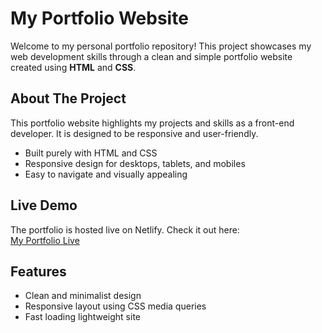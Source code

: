 # My Portfolio Website

Welcome to my personal portfolio repository! This project showcases my web development skills through a clean and simple portfolio website created using **HTML** and **CSS**.

## About The Project

This portfolio website highlights my projects and skills as a front-end developer. It is designed to be responsive and user-friendly.

- Built purely with HTML and CSS
- Responsive design for desktops, tablets, and mobiles
- Easy to navigate and visually appealing

## Live Demo

The portfolio is hosted live on Netlify. Check it out here:  
[My Portfolio Live](https://prema-portfolio.netlify.app/)

## Features

- Clean and minimalist design
- Responsive layout using CSS media queries
- Fast loading lightweight site
